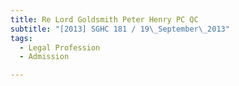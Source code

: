 ```yaml
---
title: Re Lord Goldsmith Peter Henry PC QC
subtitle: "[2013] SGHC 181 / 19\_September\_2013"
tags:
  - Legal Profession
  - Admission

---
```


